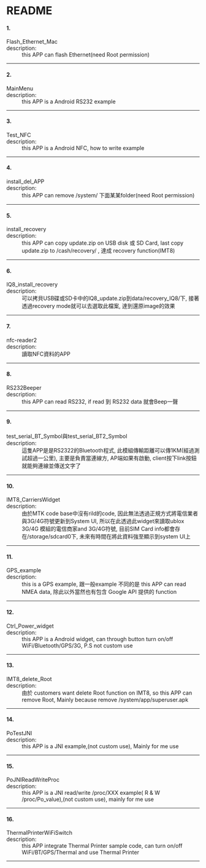 # README
#### 1. 
<dl>
  <dt>Flash_Ethernet_Mac</dt> 
  <dt>description:</dt>
  <dd>this APP can flash Ethernet(need Root permission)</dd>
</dl>

---

#### 2. 
<dl>
  <dt>MainMenu<dt/>
  <dt>description:</dt>
  <dd>this APP is a Android RS232 example</dd>
</dl>

---

#### 3.
<dl>
  <dt>Test_NFC</dt>
  <dt>description:</dt>
  <dd>this APP is a Android NFC, how to write example</dd>
</dl>

---

#### 4.
<dl>
  <dt>install_del_APP</dt>
  <dt>description:</dt>
  <dd>this APP can remove /system/ 下面某某folder(need Root permission)<dd>
</dl>

---

#### 5.
<dl>
  <dt>install_recovery</dt>
  <dt>description:</dt>
  <dd>this APP can copy update.zip on USB disk 或 SD Card, last copy update.zip to /cash/recovery/ , 達成 recovery function(IMT8)</dd>
</dl>

---

#### 6.
<dl>
  <dt>IQ8_install_recovery</dt> 
  <dt>description:</dt>
  <dd>可以拷貝USB碟或SD卡中的IQ8_update.zip到data/recovery_IQ8/下, 接著透過recovery mode就可以去選取此檔案, 達到還原image的效果</dd>
</dl>

---

#### 7.
<dl>
  <dt>nfc-reader2</dt>
  <dt>description:</dt>
  <dd>讀取NFC資料的APP</dd>
</dl>

---

#### 8.
<dl>
  <dt>RS232Beeper</dt>
  <dt>description:</dt>
  <dd>this APP can read RS232, if read 到 RS232 data 就會Beep一聲</dd>
</dl>

---

#### 9.
<dl>
  <dt>test_serial_BT_Symbol與test_serial_BT2_Symbol</dt>
  <dt>description:</dt>
  <dd>這隻APP是是RS2322的Bluetooth程式, 此模組傳輸距離可以傳1KM(經過測試超過一公里), 主要是負責當連線方, AP端如果有啟動, client按下link按鈕就能夠連線並傳送文字了</dd>
</dl>

---

#### 10. 
<dl>
  <dt>IMT8_CarriersWidget</dt>
  <dt>description:</dt>
  <dd>由於MTK code base中沒有rild的code, 因此無法透過正規方式將電信業者與3G/4G符號更新到System UI, 所以在此透過此widget來讀取ublox 3G/4G 模組的電信商家and 3G/4G符號, 目前SIM Card info都會存在/storage/sdcard0下, 未來有時間在將此資料強至顯示到system UI上</dd>
</dl>

---

#### 11.
<dl>
  <dt>GPS_example</dt>
  <dt>description:</dt>
  <dd>this is a GPS example, 跟一般example 不同的是 this APP can read NMEA data, 除此以外當然也有包含 Google API 提供的 function</dd>
</dl>

---

#### 12.
<dl>
  <dt>Ctrl_Power_widget</dt>
  <dt>description:</dt>
  <dd>this APP is a Android widget, can through button turn on/off WiFi/Bluetooth/GPS/3G, P.S not custom use</dd>
</dl>

---

#### 13.
<dl>
  <dt>IMT8_delete_Root</dt>
  <dt>description:</dt>
  <dd>由於 customers want delete Root function on IMT8, so this APP can remove Root, Mainly because remove /system/app/superuser.apk</dd>
</dl>

---

#### 14.
<dl>
  <dt>PoTestJNI</dt>
  <dt>description:</dt>
  <dd>this APP is a JNI example,(not custom use), Mainly for me use</dd>
</dl>

---

#### 15.
<dl>
  <dt>PoJNIReadWriteProc</dt>
  <dt>description:</dt>
  <dd>this APP is a JNI read/write /proc/XXX example( R & W /proc/Po_value),(not custom use), mainly for me use</dd>
</dl>

---

#### 16.
<dl>
  <dt>ThermalPrinterWiFiSwitch</dt>
  <dt>description:</dt>
  <dd>this APP integrate Thermal Printer sample code, can turn on/off WiFi/BT/GPS/Thermal and use Thermal Printer</dd>
</dl>

---
